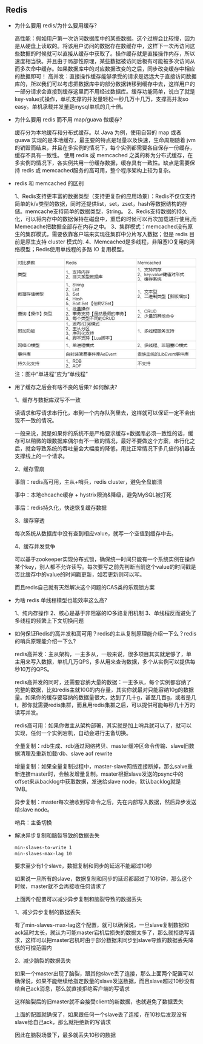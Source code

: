 ## Redis

- 为什么要用 redis/为什么要用缓存?

    高性能：假如用户第一次访问数据库中的某些数据。这个过程会比较慢，因为是从硬盘上读取的。将该用户访问的数据存在数缓存中，这样下一次再访问这些数据的时候就可以直接从缓存中获取了。操作缓存就是直接操作内存，所以速度相当快。并且由于局部性原理，某些数据被访问后极有可能被多次访问从而多次命中缓存。如果数据库中的对应数据改变的之后，同步改变缓存中相应的数据即可！
    高并发：直接操作缓存能够承受的请求是远远大于直接访问数据库的，所以我们可以考虑把数据库中的部分数据转移到缓存中去，这样用户的一部分请求会直接到缓存这里而不用经过数据库。缓存功能简单，说白了就是key-value式操作，单机支撑的并发量轻松一秒几万十几万，支撑高并发so easy。单机承载并发量是mysql单机的几十倍。

- 为什么要用 redis 而不用 map/guava 做缓存?

    缓存分为本地缓存和分布式缓存。以 Java 为例，使用自带的 map 或者 guava 实现的是本地缓存，最主要的特点是轻量以及快速，生命周期随着 jvm 的销毁而结束，并且在多实例的情况下，每个实例都需要各自保存一份缓存，缓存不具有一致性。
    使用 redis 或 memcached 之类的称为分布式缓存，在多实例的情况下，各实例共用一份缓存数据，缓存具有一致性。缺点是需要保持 redis 或 memcached服务的高可用，整个程序架构上较为复杂。

- redis 和 memcached 的区别

    1、Redis支持更丰富的数据类型（支持更复杂的应用场景）：Redis不仅仅支持简单的k/v类型的数据，同时还提供list，set，zset，hash等数据结构的存储。memcache支持简单的数据类型，String。
    2、Redis支持数据的持久化，可以将内存中的数据保持在磁盘中，重启的时候可以再次加载进行使用,而Memecache把数据全部存在内存之中。
    3、集群模式：memcached没有原生的集群模式，需要依靠客户端来实现往集群中分片写入数据；但是 redis 目前是原生支持 cluster 模式的.
    4、Memcached是多线程，非阻塞IO复用的网络模型；Redis使用单线程的多路 IO 复用模型。

    ![图中“单进程”应为“单线程”](/images/redis-memcache.jpg)
    注：图中“单进程”应为“单线程”

- 用了缓存之后会有啥不良的后果? 如何解决?

    1、缓存与数据库双写不一致

    读请求和写请求串行化，串到一个内存队列里去，这样就可以保证一定不会出现不一致的情况。

    一般来说，就是如果你的系统不是严格要求缓存+数据库必须一致性的话，缓存可以稍微的跟数据库偶尔有不一致的情况，最好不要做这个方案，串行化之后，就会导致系统的吞吐量会大幅度的降低，用比正常情况下多几倍的机器去支撑线上的一个请求。

    2、缓存雪崩

    事前：redis高可用，主从+哨兵，redis cluster，避免全盘崩溃

    事中：本地ehcache缓存 + hystrix限流&降级，避免MySQL被打死

    事后：redis持久化，快速恢复缓存数据

    3、缓存穿透

    每次系统从数据库中没有查到相应value，就写一个空值到缓存中去。

    4、缓存并发竞争

    可以基于zookeeper实现分布式锁，确保统一时间只能有一个系统实例在操作某个key，别人都不允许读写。每次要写之前先判断当前这个value的时间戳是否比缓存中的value的时间戳更新，如若更新则可以写。

    而且redis自己就有天然解决这个问题的CAS类的乐观锁方案

- 为啥 redis 单线程模型也能效率这么高?

    1、纯内存操作
    2、核心是基于非阻塞的IO多路复用机制
    3、单线程反而避免了多线程的频繁上下文切换问题

- 如何保证Redis的高并发和高可用？redis的主从复制原理能介绍一下么？redis的哨兵原理能介绍一下么?

    redis高并发：主从架构，一主多从，一般来说，很多项目其实就足够了，单主用来写入数据，单机几万QPS，多从用来查询数据，多个从实例可以提供每秒10万的QPS。

    redis高并发的同时，还需要容纳大量的数据：一主多从，每个实例都容纳了完整的数据，比如redis主就10G的内存量，其实你就最对只能容纳10g的数据量。如果你的缓存要容纳的数据量很大，达到了几十g，甚至几百g，或者是几t，那你就需要redis集群，而且用redis集群之后，可以提供可能每秒几十万的读写并发。

    redis高可用：如果你做主从架构部署，其实就是加上哨兵就可以了，就可以实现，任何一个实例宕机，自动会进行主备切换。

    全量复制：rdb生成、rdb通过网络拷贝、master缓冲区命令传输、slave旧数据清理及重新加载rdb、slave aof rewrite

    增量复制：如果全量复制过程中，master-slave网络连接断掉，那么salve重新连接master时，会触发增量复制。msater根据slave发送的psync中的offset来从backlog中获取数据，发送给slave node，默认backlog就是1MB。

    异步复制：master每次接收到写命令之后，先在内部写入数据，然后异步发送给slave node。

    哨兵：主备切换

- 解决异步复制和脑裂导致的数据丢失

    ```
    min-slaves-to-write 1
    min-slaves-max-lag 10
    ```

    要求至少有1个slave，数据复制和同步的延迟不能超过10秒

    如果说一旦所有的slave，数据复制和同步的延迟都超过了10秒钟，那么这个时候，master就不会再接收任何请求了

    上面两个配置可以减少异步复制和脑裂导致的数据丢失

    1、减少异步复制的数据丢失

    有了min-slaves-max-lag这个配置，就可以确保说，一旦slave复制数据和ack延时太长，就认为可能master宕机后损失的数据太多了，那么就拒绝写请求，这样可以把master宕机时由于部分数据未同步到slave导致的数据丢失降低的可控范围内

    2、减少脑裂的数据丢失

    如果一个master出现了脑裂，跟其他slave丢了连接，那么上面两个配置可以确保说，如果不能继续给指定数量的slave发送数据，而且slave超过10秒没有给自己ack消息，那么就直接拒绝客户端的写请求

    这样脑裂后的旧master就不会接受client的新数据，也就避免了数据丢失

    上面的配置就确保了，如果跟任何一个slave丢了连接，在10秒后发现没有slave给自己ack，那么就拒绝新的写请求

    因此在脑裂场景下，最多就丢失10秒的数据
